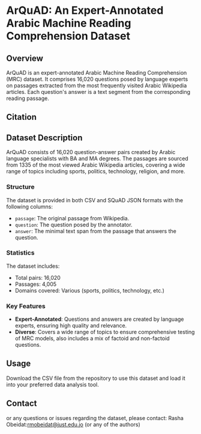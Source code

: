# ArQuAD: An Expert-Annotated Arabic Machine Reading Comprehension Dataset

## Overview

ArQuAD is an expert-annotated Arabic Machine Reading Comprehension (MRC) dataset. It comprises 16,020 questions posed by language experts on passages extracted from the most frequently visited Arabic Wikipedia articles. Each question's answer is a text segment from the corresponding reading passage.

## Citation


## Dataset Description

ArQuAD consists of 16,020 question-answer pairs created by Arabic language specialists with BA and MA degrees. The passages are sourced from 1335 of the most viewed Arabic Wikipedia articles, covering a wide range of topics including sports, politics, technology, religion, and more.

### Structure

The dataset is provided in both CSV and SQuAD JSON formats with the following columns:
- `passage`: The original passage from Wikipedia.
- `question`: The question posed by the annotator.
- `answer`: The minimal text span from the passage that answers the question.

### Statistics

The dataset includes:
- Total pairs: 16,020
- Passages: 4,005
- Domains covered: Various (sports, politics, technology, etc.)

### Key Features

- **Expert-Annotated**: Questions and answers are created by language experts, ensuring high quality and relevance.
- **Diverse**: Covers a wide range of topics to ensure comprehensive testing of MRC models, also includes a mix of factoid and non-factoid questions.

## Usage

Download the CSV file from the repository to use this dataset and load it into your preferred data analysis tool.


## Contact

or any questions or issues regarding the dataset, please contact:
Rasha Obeidat:rmobeidat@just.edu.jo (or any of the authors)


